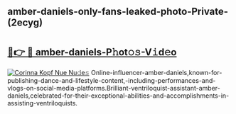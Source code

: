 ## amber-daniels-only-fans​-leaked-photo​-Private-(2ecyg)


# <h2><a href="https://mediaupload.pro?title=amber-daniels&ref=git">🔗👉 🔴 amber-daniels-P𝚑ot𝚘𝚜-V𝚒d𝚎o</a></h2>

[![Corinna Kopf Nue Nu𝚍e𝚜](https://i.imgur.com/0qMVB7G.gif)](https://mediaupload.pro?title=amber-daniels&ref=git)
Online-influencer-amber-daniels,known-for-publishing-dance-and-lifestyle-content,-including-performances-and-vlogs-on-social-media-platforms.Brilliant-ventriloquist-assistant-amber-daniels,celebrated-for-their-exceptional-abilities-and-accomplishments-in-assisting-ventriloquists.  